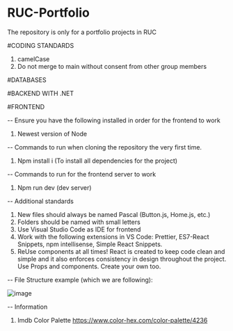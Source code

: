 # RUC-Portfolio

The repository is only for a portfolio projects in RUC

#CODING STANDARDS

1. camelCase
2. Do not merge to main without consent from other group members

#DATABASES

#BACKEND WITH .NET

#FRONTEND

-- Ensure you have the following installed in order for the frontend to work

1. Newest version of Node

-- Commands to run when cloning the repository the very first time.

1. Npm install i (To install all dependencies for the project)

-- Commands to run for the frontend server to work

1. Npm run dev (dev server)

-- Additional standards

1. New files should always be named Pascal (Button.js, Home.js, etc.)
2. Folders should be named with small letters
3. Use Visual Studio Code as IDE for frontend
4. Work with the following extensions in VS Code: Prettier, ES7-React Snippets, npm intellisense, Simple React Snippets.
5. ReUse components at all times! React is created to keep code clean and simple and it also enforces consistency in design throughout the project. Use Props and components. Create your own too.

-- File Structure example (which we are following):

![image](https://github.com/PAlex000/RUC-Portfolio/assets/54646142/738671f0-f991-4587-8d9e-c743c9193a4b)

-- Information

1. Imdb Color Palette https://www.color-hex.com/color-palette/4236

